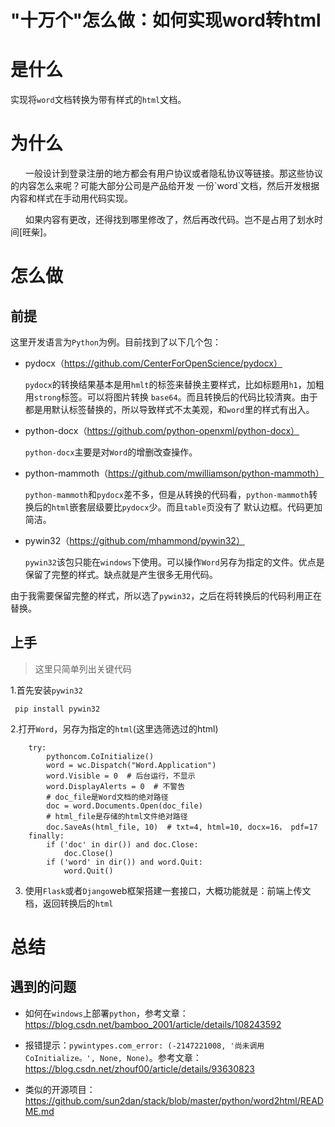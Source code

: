 # "十万个"怎么做：如何实现word转html

# 是什么

实现将`word`文档转换为带有样式的`html`文档。

# 为什么

<p style="text-indent: 24px">
一般设计到登录注册的地方都会有用户协议或者隐私协议等链接。那这些协议的内容怎么来呢？可能大部分公司是产品给开发
一份`word`文档，然后开发根据内容和样式在手动用代码实现。
</p>
<p style="text-indent: 24px">
如果内容有更改，还得找到哪里修改了，然后再改代码。岂不是占用了划水时间[旺柴]。
</p>


# 怎么做

## 前提 

这里开发语言为`Python`为例。目前找到了以下几个包：

* pydocx（https://github.com/CenterForOpenScience/pydocx）
    
  `pydocx`的转换结果基本是用`hmlt`的标签来替换主要样式，比如标题用`h1`，加粗用`strong`标签。可以将图片转换
    `base64`。而且转换后的代码比较清爽。由于都是用默认标签替换的，所以导致样式不太美观，和`word`里的样式有出入。


* python-docx（https://github.com/python-openxml/python-docx）

    `python-docx`主要是对`Word`的增删改查操作。


* python-mammoth（https://github.com/mwilliamson/python-mammoth）
  
    `python-mammoth`和`pydocx`差不多，但是从转换的代码看，`python-mammoth`转换后的`html`嵌套层级要比`pydocx`少。而且`table`页没有了
    默认边框。代码更加简洁。

* pywin32（https://github.com/mhammond/pywin32）

    `pywin32`该包只能在`windows`下使用。可以操作`Word`另存为指定的文件。优点是保留了完整的样式。缺点就是产生很多无用代码。


由于我需要保留完整的样式，所以选了`pywin32`，之后在将转换后的代码利用正在替换。

## 上手

> 这里只简单列出关键代码

1.首先安装`pywin32`
```shell
 pip install pywin32
```

2.打开`Word`，另存为指定的`html`(这里选筛选过的html)
```
    try:
        pythoncom.CoInitialize()
        word = wc.Dispatch("Word.Application")
        word.Visible = 0  # 后台运行，不显示
        word.DisplayAlerts = 0  # 不警告
        # doc_file是Word文档的绝对路径
        doc = word.Documents.Open(doc_file)
        # html_file是存储的html文件绝对路径
        doc.SaveAs(html_file, 10)  # txt=4, html=10, docx=16， pdf=17
    finally:
        if ('doc' in dir()) and doc.Close:
            doc.Close()
        if ('word' in dir()) and word.Quit:
            word.Quit()
```

3. 使用`Flask`或者`Django`web框架搭建一套接口，大概功能就是：前端上传文档，返回转换后的`html`

# 总结

## 遇到的问题

* 如何在`windows`上部署`python`，参考文章：https://blog.csdn.net/bamboo_2001/article/details/108243592

* 报错提示：`pywintypes.com_error: (-2147221008, '尚未调用 CoInitialize。', None, None)`。参考文章：https://blog.csdn.net/zhouf00/article/details/93630823

* 类似的开源项目：https://github.com/sun2dan/stack/blob/master/python/word2html/README.md
